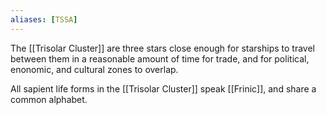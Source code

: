 ```yaml
---
aliases: [TSSA]
---
```


The [[Trisolar Cluster]] are three stars close enough for starships to travel between them in a reasonable amount of time for trade, and for political, enonomic, and cultural zones to overlap.

All sapient life forms in the [[Trisolar Cluster]] speak [[Frinic]], and share a common alphabet.